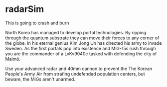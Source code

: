 # radarSim
This is going to crash and burn

North Korea has managed to develop portal technologies. By ripping through the quantum substrate they can move their forces to any corner of the globe.
In his eternal genius Kim Jong Un has directed his army to invade Sweden. As the first portals pop into existence and MiG-15s rush through you are the
commander of a LvKv9040c tasked with defending the city of Malmö.

Use your advanced radar and 40mm cannon to prevent the The Korean People's Army Air from strafing undefended population centers, but beware, the MiGs aren't unarmed.
